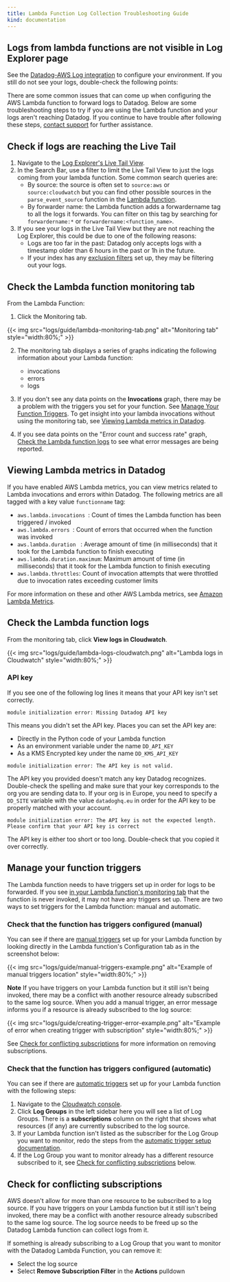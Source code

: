 ```yaml
---
title: Lambda Function Log Collection Troubleshooting Guide
kind: documentation
---
```


## Logs from lambda functions are not visible in Log Explorer page

See the [Datadog-AWS Log integration][1] to configure your environment. If you still do not see your logs, double-check the following points:

There are some common issues that can come up when configuring the AWS Lambda function to forward logs to Datadog. Below are some troubleshooting steps to try if you are using the Lambda function and your logs aren't reaching Datadog. If you continue to have trouble after following these steps, [contact support][2] for further assistance.

## Check if logs are reaching the Live Tail

1. Navigate to the [Log Explorer's Live Tail View][3].
2. In the Search Bar, use a filter to limit the Live Tail View to just the logs coming from your lambda function. Some common search queries are:
    * By source: the source is often set to `source:aws` or `source:cloudwatch` but you can find other possible sources in the `parse_event_source` function in the [Lambda function][4]. 
    * By forwarder name: the Lambda function adds a forwardername tag to all the logs it forwards. You can filter on this tag by searching for `forwardername:*` or `forwardername:<function_name>`.
3. If you see your logs in the Live Tail View but they are not reaching the Log Explorer, this could be due to one of the following reasons:
    * Logs are too far in the past: Datadog only accepts logs with a timestamp older than 6 hours in the past or 1h in the future.
    * If your index has any [exclusion filters][5] set up, they may be filtering out your logs.

## Check the Lambda function monitoring tab

From the Lambda Function: 

1. Click the Monitoring tab.

{{< img src="logs/guide/lambda-monitoring-tab.png" alt="Monitoring tab"  style="width:80%;" >}}

2. The monitoring tab displays a series of graphs indicating the following information about your Lambda function: 
    * invocations
    * errors
    * logs

3. If you don't see any data points on the **Invocations** graph, there may be a problem with the triggers you set for your function. See [Manage Your Function Triggers](#manage-your-function-triggers). To get insight into your lambda invocations without using the monitoring tab, see [Viewing Lambda metrics in Datadog](#viewing-lambda-metrics-in-datadog).
4. If you see data points on the "Error count and success rate" graph, [Check the Lambda function logs](#check-the-lambda-function-logs) to see what error messages are being reported.

## Viewing Lambda metrics in Datadog

If you have enabled AWS Lambda metrics, you can view metrics related to Lambda invocations and errors within Datadog. The following metrics are all tagged with a key value `functionname` tag: 

* `aws.lambda.invocations `: Count of times the Lambda function has been triggered / invoked
* `aws.lambda.errors `: Count of errors that occurred when the function was invoked
* `aws.lambda.duration ` : Average amount of time (in milliseconds) that it took for the Lambda function to finish executing
* `aws.lambda.duration.maximum`: Maximum amount of time (in milliseconds) that it took for the Lambda function to finish executing
* `aws.lambda.throttles`: Count of invocation attempts that were throttled due to invocation rates exceeding customer limits

For more information on these and other AWS Lambda metrics, see [Amazon Lambda Metrics][6].

## Check the Lambda function logs

From the monitoring tab, click **View logs in Cloudwatch**.

{{< img src="logs/guide/lambda-logs-cloudwatch.png" alt="Lambda logs in Cloudwatch"  style="width:80%;" >}}

### API key

If you see one of the following log lines it means that your API key isn't set correctly.

```
module initialization error: Missing Datadog API key
```
This means you didn't set the API key. Places you can set the API key are:
* Directly in the Python code of your Lambda function
* As an environment variable under the name `DD_API_KEY`
* As a KMS Encrypted key under the name `DD_KMS_API_KEY`

```
module initialization error: The API key is not valid.
```
The API key you provided doesn't match any key Datadog recognizes. Double-check the spelling and make sure that your key corresponds to the org you are sending data to. If your org is in Europe, you need to specify a `DD_SITE` variable with the value `datadoghq.eu` in order for the API key to be properly matched with your account.

```
module initialization error: The API key is not the expected length. Please confirm that your API key is correct
```
The API key is either too short or too long. Double-check that you copied it over correctly.

## Manage your function triggers

The Lambda function needs to have triggers set up in order for logs to be forwarded. If you see [in your Lambda function's monitoring tab](#check-the-lambda-function-monitoring-tab) that the function is never invoked, it may not have any triggers set up. There are two ways to set triggers for the Lambda function: manual and automatic.

### Check that the function has triggers configured (manual)

You can see if there are [manual triggers][7] set up for your Lambda function by looking directly in the Lambda function's Configuration tab as in the screenshot below:

{{< img src="logs/guide/manual-triggers-example.png" alt="Example of manual triggers location"  style="width:80%;" >}}

**Note** If you have triggers on your Lambda function but it still isn't being invoked, there may be a conflict with another resource already subscribed to the same log source. When you add a manual trigger, an error message informs you if a resource is already subscribed to the log source:

{{< img src="logs/guide/creating-trigger-error-example.png" alt="Example of error when creating trigger with subscription"  style="width:80%;" >}}

See [Check for conflicting subscriptions](#check-for-conflicting-subscriptions) for more information on removing subscriptions.

### Check that the function has triggers configured (automatic)

You can see if there are [automatic triggers][8] set up for your Lambda function with the following steps:

1. Navigate to the [Cloudwatch console](https://console.aws.amazon.com/cloudwatch/).
2. Click **Log Groups** in the left sidebar here you will see a list of Log Groups. There is a **subscriptions** column on the right that shows what resources (if any) are currently subscribed to the log source.
3. If your Lambda function isn't listed as the subscriber for the Log Group you want to monitor, redo the steps from the [automatic trigger setup documentation][8].
4. If the Log Group you want to monitor already has a different resource subscribed to it, see [Check for conflicting subscriptions](#check-for-conflicting-subscriptions) below.

## Check for conflicting subscriptions

AWS doesn't allow for more than one resource to be subscribed to a log source. If you have triggers on your Lambda function but it still isn't being invoked, there may be a conflict with another resource already subscribed to the same log source. The log source needs to be freed up so the Datadog Lambda function can collect logs from it.

If something is already subscribing to a Log Group that you want to monitor with the Datadog Lambda Function, you can remove it: 
* Select the log source 
* Select **Remove Subscription Filter** in the **Actions** pulldown

[1]: /integrations/amazon_web_services/?tab=allpermissions#set-up-the-datadog-lambda-function
[2]: https://docs.datadoghq.com/help
[3]: https://docs.datadoghq.com/logs/live_tail/#live-tail-view
[4]: https://github.com/DataDog/datadog-serverless-functions/blob/master/aws/logs_monitoring/lambda_function.py
[5]: https://docs.datadoghq.com/logs/indexes/#exclusion-filters
[6]: https://docs.datadoghq.com/integrations/amazon_lambda/?tab=awsconsole#metrics
[7]: https://docs.datadoghq.com/integrations/amazon_web_services/?tab=allpermissions#manually-setup-triggers
[8]: https://docs.datadoghq.com/integrations/amazon_web_services/?tab=allpermissions#automatically-setup-triggers
